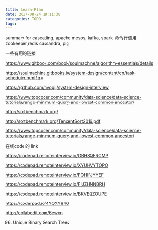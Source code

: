 ```yaml
---
title: Learn-Plan
date: 2017-08-24 18:11:38
categories: TODO
tags:
---
```

summary for cascading, 
apache mesos, kafka, spark, 命令行调用 zookeeper,redis cassandra, pig

一些有用的链接

https://www.gitbook.com/book/soulmachine/algorithm-essentials/details

https://soulmachine.gitbooks.io/system-design/content/cn/task-scheduler.html?q=

https://github.com/hyogij/system-design-interview

https://www.topcoder.com/community/data-science/data-science-tutorials/range-minimum-query-and-lowest-common-ancestor/

http://sortbenchmark.org/

http://sortbenchmark.org/TencentSort2016.pdf

https://www.topcoder.com/community/data-science/data-science-tutorials/range-minimum-query-and-lowest-common-ancestor/

在线code 的 link

https://codepad.remoteinterview.io/GBHSQFRCMP

https://codepad.remoteinterview.io/XYUHVYTOPO

https://codepad.remoteinterview.io/FQHIFJYYEF

https://codepad.remoteinterview.io/FIJZHNNBRH

https://codepad.remoteinterview.io/BKVEQZOUPE

https://coderpad.io/4YQXY64Q

http://collabedit.com/6ewxn


96. Unique Binary Search Trees
